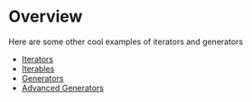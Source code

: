 # Overview
Here are some other cool examples of iterators and generators

+ [Iterators](./iteratos.js)
+ [Iterables](./iterables.js)
+ [Generators](./generators.js)
+ [Advanced Generators](./generators.js)



